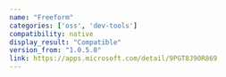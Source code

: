 ```yaml
---
name: "Freeform"
categories: ['oss', 'dev-tools']
compatibility: native
display_result: "Compatible"
version_from: "1.0.5.0"
link: https://apps.microsoft.com/detail/9PGT8J90R869
---
```

